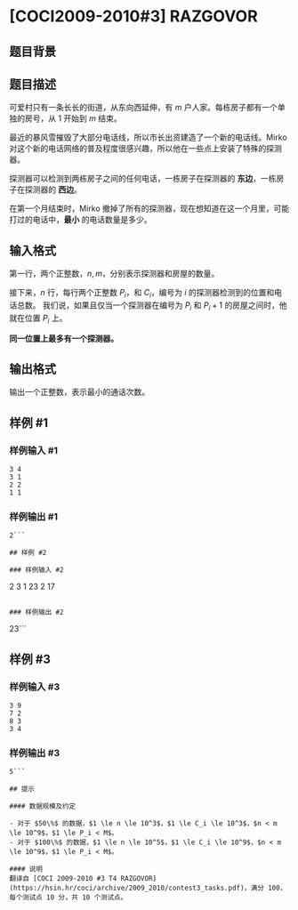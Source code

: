 # [COCI2009-2010#3] RAZGOVOR

## 题目背景



## 题目描述

可爱村只有一条长长的街道，从东向西延伸，有 $m$ 户人家。每栋房子都有一个单独的房号，从 $1$ 开始到 $m$ 结束。

最近的暴风雪摧毁了大部分电话线，所以市长出资建造了一个新的电话线。Mirko 对这个新的电话网络的普及程度很感兴趣，所以他在一些点上安装了特殊的探测器。

探测器可以检测到两栋房子之间的任何电话，一栋房子在探测器的 **东边**，一栋房子在探测器的 **西边**。

在第一个月结束时，Mirko 撤掉了所有的探测器，现在想知道在这一个月里，可能打过的电话中，**最小** 的电话数量是多少。




## 输入格式

第一行，两个正整数，$n, m$，分别表示探测器和房屋的数量。

接下来，$n$ 行，每行两个正整数 $P_i$，和 $C_i$，编号为 $i$ 的探测器检测到的位置和电话总数。 我们说，如果且仅当一个探测器在编号为 $P_i$ 和 $P_i+1$ 的房屋之间时，他就在位置 $P_i$ 上。

**同一位置上最多有一个探测器。**

## 输出格式

输出一个正整数，表示最小的通话次数。


## 样例 #1

### 样例输入 #1
```
3 4
3 1
2 2
1 1
```

### 样例输出 #1

```
2```

## 样例 #2

### 样例输入 #2
```
2 3
1 23
2 17
```

### 样例输出 #2

```
23```

## 样例 #3

### 样例输入 #3
```
3 9
7 2
8 3
3 4
```

### 样例输出 #3

```
5```

## 提示

#### 数据规模及约定

- 对于 $50\%$ 的数据，$1 \le n \le 10^3$，$1 \le C_i \le 10^3$，$n < m \le 10^9$，$1 \le P_i < M$。
- 对于 $100\%$ 的数据，$1 \le n \le 10^5$，$1 \le C_i \le 10^9$，$n < m \le 10^9$，$1 \le P_i < M$。

#### 说明
翻译自 [COCI 2009-2010 #3 T4 RAZGOVOR](https://hsin.hr/coci/archive/2009_2010/contest3_tasks.pdf)，满分 100，每个测试点 10 分，共 10 个测试点。
